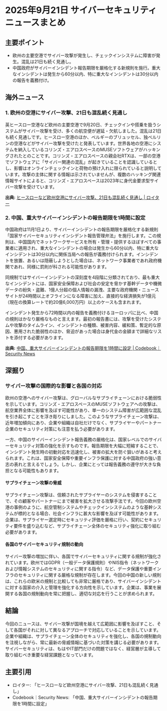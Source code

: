 # 2025年9月21日 サイバーセキュリティニュースまとめ

## 主要ポイント

*   欧州の主要空港でサイバー攻撃が発生し、チェックインシステムに障害が発生。混乱は21日も続く見通し。
*   中国政府がサイバーインシデント報告期限を厳格化する新規則を施行。重大なインシデントは発生から60分以内、特に重大なインシデントは30分以内の報告を義務付け。

## 海外ニュース

### 1. 欧州の空港にサイバー攻撃、21日も混乱続く見通し

英ヒースロー空港など欧州の主要空港で9月20日、チェックインや搭乗を扱うシステムがサイバー攻撃を受け、多くの航空便が遅延・欠航しました。混乱は21日も続く見通しです。ヒースロー空港のほか、ベルギーのブリュッセル、独ベルリンの空港などがサイバー攻撃を受けたと発表しています。世界各地の空港にシステムを納入しているコリンズ・エアロスペースのMUSEソフトウェアがハッキングされたとのことです。コリンズ・エアロスペースの親会社RTXは、一部の空港でソフトウェアに「サイバー関連の混乱」が起きていることを認識しているとし、影響はオンラインチェックインと荷物の預け入れに限られていると説明しています。攻撃の主体に関する情報は示されていませんが、複数のハッキング関連情報サイトによると、コリンズ・エアロスペースは2023年に身代金要求型サイバー攻撃を受けています。

**出典:** [ヒースローなど欧州空港にサイバー攻撃、21日も混乱続く見通し | ロイター](https://jp.reuters.com/world/us/6YL2XX4FRNNHDJJSBELOHSIJE4-2025-09-20/)

### 2. 中国、重大サイバーインシデントの報告期限を1時間に設定

中国政府は11月1日より、サイバーインシデントの報告期限を厳格化する新規則「国家サイバーセキュリティインシデント報告管理弁法」を施行します。この規則は、中国国内でネットワークサービスを所有・管理・提供するほぼすべての事業者に適用され、重大なインシデントの場合は発生から60分以内、特に重大なインシデントは30分以内に関係当局への報告が義務付けられます。インシデントを放置、あるいは隠蔽しようとした場合は、ネットワーク事業者であれ政府機関であれ、同様に罰則が科される可能性があります。

同規制ではサイバーインシデントの深刻度を4段階に分類されており、最も重大なインシデントには、国家安全保障および社会の安定を脅かす基幹データや機微データの紛失・盗難、1億人分超の個人情報の漏洩、主要な政府機関・ニュースサイトが24時間以上オフラインになる障害に加え、直接的な経済損失が1億元（現在の換算レートで約20億6,000万円）以上のケースも含まれます。

インシデント発生から72時間以内の報告を義務付けるヨーロッパに比べ、中国の規則はかなり厳格なものと言えます。最初の報告書には、攻撃を受けたシステムや攻撃のタイムライン、インシデントの種類、被害内容、緩和策、暫定的な原因、悪用された脆弱性のほか、脅迫があった場合は身代金の金額まで詳細なリストを添付する必要があります。

**出典:** [中国、重大サイバーインシデントの報告期限を1時間に設定 | Codebook｜Security News](https://codebook.machinarecord.com/threatreport/silobreaker-cyber-alert/40921/)

## 深掘り

### サイバー攻撃の国際的な影響と各国の対応

欧州の空港へのサイバー攻撃は、グローバルなサプライチェーンにおける脆弱性を示しています。コリンズ・エアロスペースのMUSEソフトウェアへの攻撃は、航空業界全体に影響を及ぼす可能性があり、単一のシステム障害が広範囲な混乱を引き起こすことを浮き彫りにしました。このようなサプライチェーン攻撃は、近年増加傾向にあり、企業や組織は自社だけでなく、サプライヤーやパートナー企業のセキュリティ対策にも注意を払う必要があります。

一方、中国のサイバーインシデント報告義務の厳格化は、国家レベルでのサイバーセキュリティ対策の強化を示すものです。報告期限を大幅に短縮することで、インシデント発生時の初動対応を迅速化し、被害の拡大を防ぐ狙いがあると考えられます。これは、国家安全保障や重要インフラ保護に対する中国政府の強い意志の表れと言えるでしょう。しかし、企業にとっては報告義務の遵守が大きな負担となる可能性もあります。

#### サプライチェーン攻撃の脅威

サプライチェーン攻撃は、信頼されたサプライヤーのシステムを侵害することで、その顧客やパートナーにまで被害を拡大させる攻撃手法です。今回の欧州空港の事例のように、航空管制システムやチェックインシステムのような基幹システムが標的となる場合、社会インフラに甚大な影響を及ぼす可能性があります。企業は、サプライヤー選定時にセキュリティ評価を厳格に行い、契約にセキュリティ要件を盛り込むなど、サプライチェーン全体のセキュリティ強化に取り組む必要があります。

#### 各国のサイバーセキュリティ規制の動向

サイバー攻撃の増加に伴い、各国でサイバーセキュリティに関する規制が強化されています。欧州ではGDPR（一般データ保護規則）やNIS指令（ネットワークおよび情報システムのセキュリティに関する指令）など、データ保護や重要インフラのセキュリティに関する厳格な規制が存在します。今回の中国の新しい規則は、これらの欧米の規制と比較しても非常に厳格であり、サイバーインシデントに対する国家の介入と管理を強化する方向性を示しています。企業は、事業を展開する各国の規制動向を常に把握し、適切な対応を行うことが求められます。

## 結論

今回のニュースは、サイバー攻撃が国境を越えて広範囲に影響を及ぼすこと、そして各国がそれに対して異なるアプローチで対応していることを示しています。企業や組織は、サプライチェーン全体のセキュリティを強化し、各国の規制動向を注視しながら、常に最新の脅威情報に基づいた対策を講じる必要があります。サイバーセキュリティは、もはやIT部門だけの問題ではなく、経営層が主導して取り組むべき重要な経営課題となっています。

## 主要引用

*   ロイター: 「ヒースローなど欧州空港にサイバー攻撃、21日も混乱続く見通し」
*   Codebook｜Security News: 「中国、重大サイバーインシデントの報告期限を1時間に設定」


